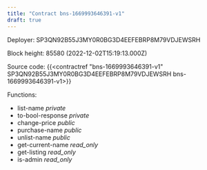 ```yaml
---
title: "Contract bns-1669993646391-v1"
draft: true
---
```

Deployer: SP3QN92B55J3MY0R0BG3D4EEFEBRP8M79VDJEWSRH


 



Block height: 85580 (2022-12-02T15:19:13.000Z)

Source code: {{<contractref "bns-1669993646391-v1" SP3QN92B55J3MY0R0BG3D4EEFEBRP8M79VDJEWSRH bns-1669993646391-v1>}}

Functions:

* list-name _private_
* to-bool-response _private_
* change-price _public_
* purchase-name _public_
* unlist-name _public_
* get-current-name _read_only_
* get-listing _read_only_
* is-admin _read_only_
